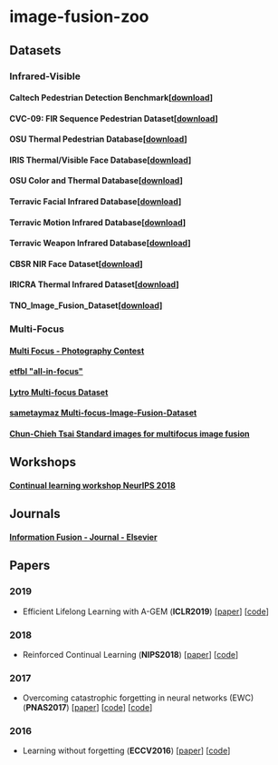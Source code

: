 
# image-fusion-zoo

## Datasets

### Infrared-Visible

#### Caltech Pedestrian Detection Benchmark[[download](http://www.vision.caltech.edu/Image_Datasets/CaltechPedestrians/)]

#### CVC-09: FIR Sequence Pedestrian Dataset[[download](http://adas.cvc.uab.es/elektra/enigma-portfolio/item-1/)]

#### OSU Thermal Pedestrian Database[[download](http://vcipl-okstate.org/pbvs/bench/Data/01/download.html)]

#### IRIS Thermal/Visible Face Database[[download](http://vcipl-okstate.org/pbvs/bench/Data/02/download.html)]

#### OSU Color and Thermal Database[[download](http://vcipl-okstate.org/pbvs/bench/Data/03/download.html)]

#### Terravic Facial Infrared Database[[download](http://vcipl-okstate.org/pbvs/bench/Data/04/download.html)]

#### Terravic Motion Infrared Database[[download](http://vcipl-okstate.org/pbvs/bench/Data/05/download.html)]

#### Terravic Weapon Infrared Database[[download](http://vcipl-okstate.org/pbvs/bench/Data/06/download.html)]

#### CBSR NIR Face Dataset[[download](http://vcipl-okstate.org/pbvs/bench/Data/07/download.html)]

#### IRICRA Thermal Infrared Dataset[[download](https://projects.asl.ethz.ch/datasets/doku.php?id=ir:iricra2014)]

#### TNO_Image_Fusion_Dataset[[download]](https://figshare.com/articles/TNO_Image_Fusion_Dataset/1008029)

### Multi-Focus

#### [Multi Focus - Photography Contest](http://www.pxleyes.com/photography-contest/19726)

#### [etfbl "all-in-focus"](http://dsp.etfbl.net/mif/)

#### [Lytro Multi-focus Dataset](https://mansournejati.ece.iut.ac.ir/content/lytro-multi-focus-dataset)

#### [sametaymaz Multi-focus-Image-Fusion-Dataset](https://github.com/sametaymaz/Multi-focus-Image-Fusion-Dataset)

#### [Chun-Chieh Tsai Standard images for multifocus image fusion](https://ww2.mathworks.cn/matlabcentral/fileexchange/45992-standard-images-for-multifocus-image-fusion?s_tid=FX_rc3_behav)

## Workshops

#### [Continual learning workshop NeurIPS 2018](https://sites.google.com/view/continual2018/home?authuser=0)

## Journals

#### [Information Fusion - Journal - Elsevier](https://www.journals.elsevier.com/information-fusion/)

## Papers
### 2019
- <a name="todo"></a> Efficient Lifelong Learning with A-GEM (**ICLR2019**) [[paper](https://openreview.net/forum?id=Hkf2_sC5FX)] [[code](https://github.com/facebookresearch/agem)]

### 2018
 - <a name="todo"></a> Reinforced Continual Learning (**NIPS2018**) [[paper](http://papers.nips.cc/paper/7369-reinforced-continual-learning.pdf)] [[code](https://github.com/xujinfan/Reinforced-Continual-Learning)]

### 2017
- <a name="todo"></a> Overcoming catastrophic forgetting in neural networks (EWC) (**PNAS2017**) [[paper](https://arxiv.org/abs/1612.00796)] [[code](https://github.com/ariseff/overcoming-catastrophic)] [[code](https://github.com/stokesj/EWC)]

### 2016
- <a name="todo"></a> Learning without forgetting (**ECCV2016**) [[paper](https://link.springer.com/chapter/10.1007/978-3-319-46493-0_37)] [[code](https://github.com/lizhitwo/LearningWithoutForgetting)]



